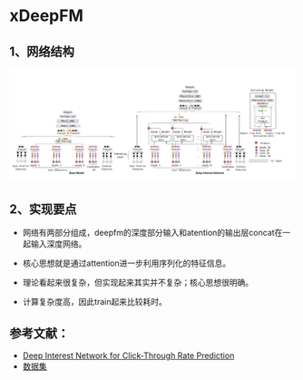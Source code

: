 # xDeepFM

## 1、网络结构

![din structure](https://github.com/alphaplato/alphaplato/blob/master/image/DeepLearning/din.png)

## 2、实现要点

* 网络有两部分组成，deepfm的深度部分输入和atention的输出层concat在一起输入深度网络。

* 核心思想就是通过attention进一步利用序列化的特征信息。

* 理论看起来很复杂，但实现起来其实并不复杂；核心思想很明确。

* 计算复杂度高，因此train起来比较耗时。

## 参考文献：
* [Deep Interest Network for Click-Through Rate Prediction](https://arxiv.org/pdf/1706.06978.pdf)
* [数据集](https://github.com/mouna99/dien/blob/master/data.tar.gz)